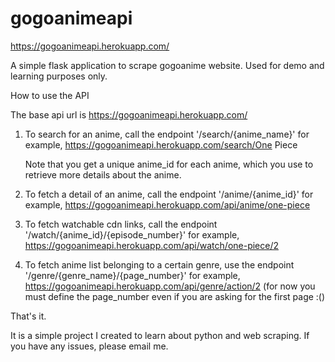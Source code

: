 # gogoanimeapi
https://gogoanimeapi.herokuapp.com/

A simple flask application to scrape gogoanime website. Used for demo and learning purposes only.

How to use the API

The base api url is https://gogoanimeapi.herokuapp.com/

1. To search for an anime, call the endpoint '/search/{anime_name}'
    for example, https://gogoanimeapi.herokuapp.com/search/One Piece
    
    Note that you get a unique anime_id for each anime, which you use to retrieve more details about the anime. 
    
   
2. To fetch a detail of an anime, call the endpoint '/anime/{anime_id}'
    for example, https://gogoanimeapi.herokuapp.com/api/anime/one-piece
    
3. To fetch watchable cdn links, call the endpoint '/watch/{anime_id}/{episode_number}'
    for example, https://gogoanimeapi.herokuapp.com/api/watch/one-piece/2
    
4. To fetch anime list belonging to a certain genre, use the endpoint '/genre/{genre_name}/{page_number}'
    for example, https://gogoanimeapi.herokuapp.com/api/genre/action/2
    (for now you must define the page_number even if you are asking for the first page :()


That's it.

It is a simple project I created to learn about python and web scraping. If you have any issues, please email me.
